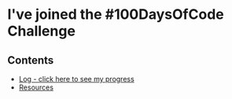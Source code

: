 # I've joined the #100DaysOfCode Challenge

## Contents

* [Log - click here to see my progress](log.md)
* [Resources](resources.md)


